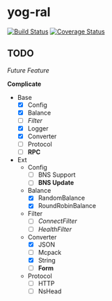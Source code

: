 yog-ral
===========

[![Build Status](https://travis-ci.org/fex-team/yog-ral.svg?branch=master)](https://travis-ci.org/fex-team/yog-ral)
[![Coverage Status](https://coveralls.io/repos/fex-team/yog-ral/badge.png)](https://coveralls.io/r/fex-team/yog-ral)

## TODO

*Future Feature*

**Complicate**

- Base
    - [X] Config
    - [X] Balance
    - [ ] *Filter*
    - [X] Logger
    - [X] Converter
    - [ ] Protocol
    - [ ] **RPC**
- Ext
    - Config
        - [ ] BNS Support
        - [ ] **BNS Update**
    - Balance
        - [X] RandomBalance
        - [X] RoundRobinBalance
    - Filter
        - [ ] *ConnectFilter*
        - [ ] *HealthFilter*
    - Converter
        - [X] JSON
        - [ ] Mcpack
        - [X] String
        - [ ] **Form**
    - Protocol
        - [ ] HTTP
        - [ ] NsHead